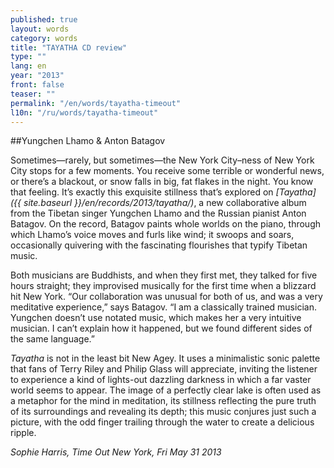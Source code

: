 ```yaml
---
published: true
layout: words
category: words
title: "TAYATHA CD review"
type: ""
lang: en
year: "2013"
front: false
teaser: ""
permalink: "/en/words/tayatha-timeout"
l10n: "/ru/words/tayatha-timeout"
---
```


##Yungchen Lhamo & Anton Batagov

Sometimes—rarely, but sometimes—the New York City–ness of New York City stops for a few moments. You receive some terrible or wonderful news, or there’s a blackout, or snow falls in big, fat flakes in the night. You know that feeling. It’s exactly this exquisite stillness that’s explored on _[Tayatha]({{ site.baseurl }}/en/records/2013/tayatha/)_, a new collaborative album from the Tibetan singer Yungchen Lhamo and the Russian pianist Anton Batagov. On the record, Batagov paints whole worlds on the piano, through which Lhamo’s voice moves and furls like wind; it swoops and soars, occasionally quivering with the fascinating flourishes that typify Tibetan music.

Both musicians are Buddhists, and when they first met, they talked for five hours straight; they improvised musically for the first time when a blizzard hit New York. “Our collaboration was unusual for both of us, and was a very meditative experience,” says Batagov. “I am a classically trained musician. Yungchen doesn’t use notated music, which makes her a very intuitive musician. I can’t explain how it happened, but we found different sides of the same language.”

_Tayatha_ is not in the least bit New Agey. It uses a minimalistic sonic palette that fans of Terry Riley and Philip Glass will appreciate, inviting the listener to experience a kind of lights-out dazzling darkness in which a far vaster world seems to appear. The image of a perfectly clear lake is often used as a metaphor for the mind in meditation, its stillness reflecting the pure truth of its surroundings and revealing its depth; this music conjures just such a picture, with the odd finger trailing through the water to create a delicious ripple.

_Sophie Harris, Time Out New York, Fri May 31 2013_
